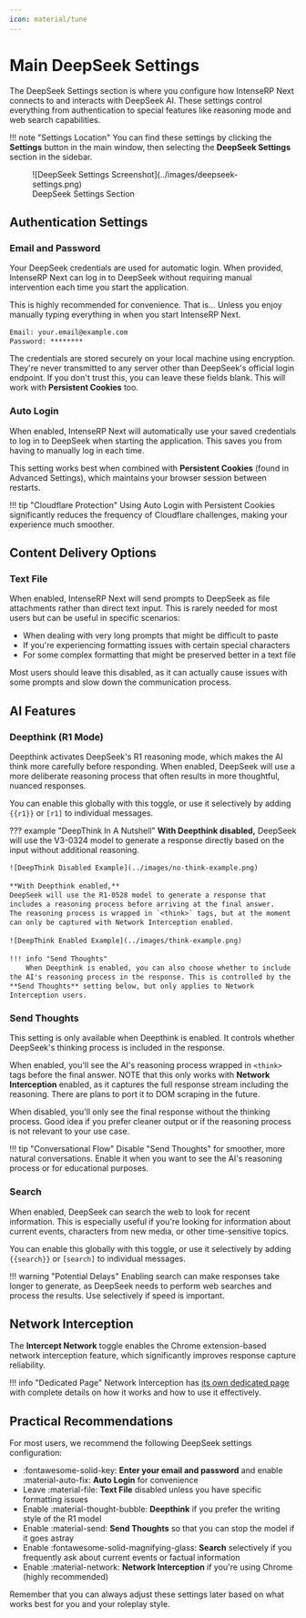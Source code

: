 ```yaml
---
icon: material/tune
---
```


# Main DeepSeek Settings

The DeepSeek Settings section is where you configure how IntenseRP Next connects to and interacts with DeepSeek AI. These settings control everything from authentication to special features like reasoning mode and web search capabilities.

!!! note "Settings Location"
    You can find these settings by clicking the **Settings** button in the main window, then selecting the **DeepSeek Settings** section in the sidebar.

<figure markdown="span">
    ![DeepSeek Settings Screenshot](../images/deepseek-settings.png)
    <figcaption>DeepSeek Settings Section</figcaption>
</figure>

## Authentication Settings

### Email and Password

Your DeepSeek credentials are used for automatic login. When provided, IntenseRP Next can log in to DeepSeek without requiring manual intervention each time you start the application.

This is highly recommended for convenience. That is... Unless you enjoy manually typing everything in when you start IntenseRP Next.

```
Email: your.email@example.com
Password: ********
```

The credentials are stored securely on your local machine using encryption. They're never transmitted to any server other than DeepSeek's official login endpoint. If you don't trust this, you can leave these fields blank. This will work with **Persistent Cookies** too.

### Auto Login

When enabled, IntenseRP Next will automatically use your saved credentials to log in to DeepSeek when starting the application. This saves you from having to manually log in each time.

This setting works best when combined with **Persistent Cookies** (found in Advanced Settings), which maintains your browser session between restarts.

!!! tip "Cloudflare Protection"
    Using Auto Login with Persistent Cookies significantly reduces the frequency of Cloudflare challenges, making your experience much smoother.

## Content Delivery Options

### Text File

When enabled, IntenseRP Next will send prompts to DeepSeek as file attachments rather than direct text input. This is rarely needed for most users but can be useful in specific scenarios:

- When dealing with very long prompts that might be difficult to paste
- If you're experiencing formatting issues with certain special characters
- For some complex formatting that might be preserved better in a text file

Most users should leave this disabled, as it can actually cause issues with some prompts and slow down the communication process.

## AI Features

### Deepthink (R1 Mode)

Deepthink activates DeepSeek's R1 reasoning mode, which makes the AI think more carefully before responding. When enabled, DeepSeek will use a more deliberate reasoning process that often results in more thoughtful, nuanced responses.

You can enable this globally with this toggle, or use it selectively by adding `{{r1}}` or `[r1]` to individual messages.

??? example "DeepThink In A Nutshell"
    **With Deepthink disabled,**
    DeepSeek will use the V3-0324 model to generate a response directly based on the input without additional reasoning.

    ![DeepThink Disabled Example](../images/no-think-example.png)

    **With Deepthink enabled,**
    DeepSeek will use the R1-0528 model to generate a response that includes a reasoning process before arriving at the final answer.
    The reasoning process is wrapped in `<think>` tags, but at the moment can only be captured with Network Interception enabled.

    ![DeepThink Enabled Example](../images/think-example.png)

    !!! info "Send Thoughts"
        When Deepthink is enabled, you can also choose whether to include the AI's reasoning process in the response. This is controlled by the **Send Thoughts** setting below, but only applies to Network Interception users.

### Send Thoughts

This setting is only available when Deepthink is enabled. It controls whether DeepSeek's thinking process is included in the response.

When enabled, you'll see the AI's reasoning process wrapped in `<think>` tags before the final answer. NOTE that this only works with **Network Interception** enabled, as it captures the full response stream including the reasoning. There are plans to port it to DOM scraping in the future.

When disabled, you'll only see the final response without the thinking process. Good idea if you prefer cleaner output or if the reasoning process is not relevant to your use case.

!!! tip "Conversational Flow"
    Disable "Send Thoughts" for smoother, more natural conversations. Enable it when you want to see the AI's reasoning process or for educational purposes.

### Search

When enabled, DeepSeek can search the web to look for recent information. This is especially useful if you're looking for information about current events, characters from new media, or other time-sensitive topics.

You can enable this globally with this toggle, or use it selectively by adding `{{search}}` or `[search]` to individual messages.

!!! warning "Potential Delays"
    Enabling search can make responses take longer to generate, as DeepSeek needs to perform web searches and process the results. Use selectively if speed is important.

## Network Interception

The **Intercept Network** toggle enables the Chrome extension-based network interception feature, which significantly improves response capture reliability. 

!!! info "Dedicated Page"
    Network Interception has [its own dedicated page](network-interception.md) with complete details on how it works and how to use it effectively.

## Practical Recommendations

For most users, we recommend the following DeepSeek settings configuration:

- :fontawesome-solid-key: **Enter your email and password** and enable :material-auto-fix: **Auto Login** for convenience
- Leave :material-file: **Text File** disabled unless you have specific formatting issues
- Enable :material-thought-bubble: **Deepthink** if you prefer the writing style of the R1 model
- Enable :material-send: **Send Thoughts** so that you can stop the model if it goes astray
- Enable :fontawesome-solid-magnifying-glass: **Search** selectively if you frequently ask about current events or factual information
- Enable :material-network: **Network Interception** if you're using Chrome (highly recommended)

Remember that you can always adjust these settings later based on what works best for you and your roleplay style.